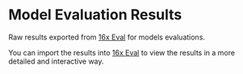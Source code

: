 # Model Evaluation Results

Raw results exported from [16x Eval](https://eval.16x.engineer/) for models evaluations.

You can import the results into [16x Eval](https://eval.16x.engineer/) to view the results in a more detailed and interactive way.